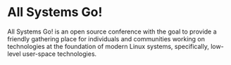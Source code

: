 All Systems Go!
===============

All Systems Go! is an open source conference with the goal to provide a friendly gathering place for individuals and communities working on technologies at the foundation of modern Linux systems, specifically, low-level user-space technologies.
